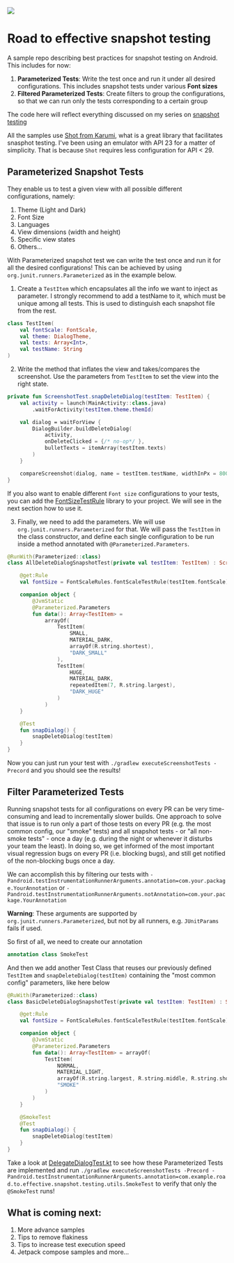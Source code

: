 <a href="https://androidweekly.net/issues/issue-479">
<img src="https://androidweekly.net/issues/issue-479/badge">
</a>

# Road to effective snapshot testing </br>
A sample repo describing best practices for snapshot testing on Android. This includes for now:
1. **Parameterized Tests**: Write the test once and run it under all desired configurations. This includes snapshot tests under various **Font sizes**
2. **Filtered Parameterized Tests**: Create filters to group the configurations, so that we can run only the tests corresponding to a certain group 

The code here will reflect everything discussed on my series on [snapshot testing](https://sergiosastre.hashnode.dev/an-introduction-to-snapshot-testing-on-android-in-2021)

All the samples use [Shot from Karumi](https://github.com/Karumi/Shot), what is a great library that facilitates
snasphot testing.
I've been using an emulator with API 23 for a matter of simplicity. That is because `Shot` requires less
configuration for API < 29.

## Parameterized Snapshot Tests
They enable us to test a given view with all possible different configurations, namely:
  1. Theme (Light and Dark)
  2. Font Size
  3. Languages
  4. View dimensions (width and height)
  5. Specific view states
  6. Others...

With Parameterized snapshot test we can write the test once and run it for all the desired configurations!
This can be achieved by using `org.junit.runners.Parameterized` as in the example below.

1. Create a `TestItem` which encapsulates all the info we want to inject as parameter. I strongly
recommend to add a testName to it, which must be unique among all tests. This is used to distinguish
each snapshot file from the rest.
```kotlin
class TestItem(
    val fontScale: FontScale,
    val theme: DialogTheme,
    val texts: Array<Int>,
    val testName: String
)
```

2. Write the method that inflates the view and takes/compares the screenshot. Use the parameters from
`TestItem` to set the view into the right state.
```kotlin
private fun ScreenshotTest.snapDeleteDialog(testItem: TestItem) {
    val activity = launch(MainActivity::class.java)
        .waitForActivity(testItem.theme.themId)

    val dialog = waitForView {
        DialogBuilder.buildDeleteDialog(
            activity,
            onDeleteClicked = {/* no-op*/ },
            bulletTexts = itemArray(testItem.texts)
        )
    }

    compareScreenshot(dialog, name = testItem.testName, widthInPx = 800)
}
```
If you also want to enable different `Font size` configurations to your tests, you can add the
[FontSizeTestRule](https://github.com/sergio-sastre/FontSizeTestRule) library to your project. We will
see in the next section how to use it.

3. Finally, we need to add the parameters. We will use `org.junit.runners.Parameterized` for that.
We will pass the `TestItem` in the class constructor, and define each single configuration to be run
inside a method annotated with `@Parameterized.Parameters`.

```kotlin
@RunWith(Parameterized::class)
class AllDeleteDialogSnapshotTest(private val testItem: TestItem) : ScreenshotTest {

    @get:Rule
    val fontSize = FontScaleRules.fontScaleTestRule(testItem.fontScale)

    companion object {
        @JvmStatic
        @Parameterized.Parameters
        fun data(): Array<TestItem> =
            arrayOf(
                TestItem(
                    SMALL,
                    MATERIAL_DARK,
                    arrayOf(R.string.shortest),
                    "DARK_SMALL"
                ),
                TestItem(
                    HUGE,
                    MATERIAL_DARK,
                    repeatedItem(7, R.string.largest),
                    "DARK_HUGE"
                )
            )
    }

    @Test
    fun snapDialog() {
        snapDeleteDialog(testItem)
    }
}

```
Now you can just run your test with `./gradlew executeScreenshotTests -Precord` and you should see the
results!

## Filter Parameterized Tests
Running snapshot tests for all configurations on every PR can be very time-consuming and lead to
incrementally slower builds. One approach to solve that issue is to run only a part of those tests
on every PR (e.g. the most common config, our "smoke" tests) and all snapshot tests - or "all non-smoke
tests" - once a day (e.g. during the night or whenever it disturbs your team the least).
In doing so, we get informed of the most important visual regression bugs on every PR (i.e. blocking bugs),
and still get notified of the non-blocking bugs once a day.

We can accomplish this by filtering our tests with
`-Pandroid.testInstrumentationRunnerArguments.annotation=com.your.package.YourAnnotation`
or
`-Pandroid.testInstrumentationRunnerArguments.notAnnotation=com.your.package.YourAnnotation`

**Warning**: These arguments are supported by `org.junit.runners.Parameterized`, but not by all runners,
e.g. `JUnitParams` fails if used.

So first of all, we need to create our annotation
```kotlin
annotation class SmokeTest
```

And then we add another Test Class that reuses our previously defined `TestItem` and `snapDeleteDialog(testItem)`
containing the "most common config" parameters, like here below
```kotlin
@RuWith(Parameterized::class)
class BasicDeleteDialogSnapshotTest(private val testItem: TestItem) : ScreenshotTest {

    @get:Rule
    val fontSize = FontScaleRules.fontScaleTestRule(testItem.fontScale)

    companion object {
        @JvmStatic
        @Parameterized.Parameters
        fun data(): Array<TestItem> = arrayOf(
            TestItem(
                NORMAL,
                MATERIAL_LIGHT,
                arrayOf(R.string.largest, R.string.middle, R.string.shortest),
                "SMOKE"
            )
        )
    }

    @SmokeTest
    @Test
    fun snapDialog() {
        snapDeleteDialog(testItem)
    }
}
```

Take a look at [DelegateDialogTest.kt](https://github.com/sergio-sastre/RoadToEffectiveSnapshotTesting/blob/master/app/src/androidTest/java/com/example/road/to/effective/snapshot/testing/parameterized/DeleteDialogTest.kt) to see how these Parameterized Tests are implemented and run
`./gradlew executeScreenshotTests -Precord -Pandroid.testInstrumentationRunnerArguments.annotation=com.example.road.to.effective.snapshot.testing.utils.SmokeTest`
to verify that only the `@SmokeTest` runs!

## What is coming next:
1. More advance samples
2. Tips to remove flakiness
3. Tips to increase test execution speed
4. Jetpack compose samples
and more...


